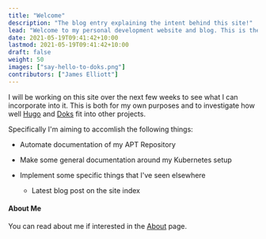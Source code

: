 ```yaml
---
title: "Welcome"
description: "The blog entry explaining the intent behind this site!"
lead: "Welcome to my personal development website and blog. This is the place were I document my journey with technology and as a developer."
date: 2021-05-19T09:41:42+10:00
lastmod: 2021-05-19T09:41:42+10:00
draft: false
weight: 50
images: ["say-hello-to-doks.png"]
contributors: ["James Elliott"]
---
```


I will be working on this site over the next few weeks to see what I can
incorporate into it. This is both for my own purposes and to investigate
how well [Hugo](https://gohugo.io/) and [Doks](https://getdoks.org/) 
fit into other projects.

Specifically I'm aiming to accomlish the following things: 

- Automate documentation of my APT Repository

- Make some general documentation around my Kubernetes setup

- Implement some specific things that I've seen elsewhere

  - Latest blog post on the site index


#### About Me

You can read about me if interested in the [About](../../about) page.